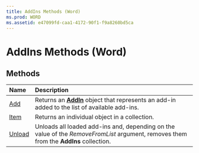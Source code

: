 ```yaml
---
title: AddIns Methods (Word)
ms.prod: WORD
ms.assetid: e47099fd-caa1-4172-90f1-f9a8260bd5ca
---
```



# AddIns Methods (Word)

## Methods



|**Name**|**Description**|
|:-----|:-----|
|[Add](addins-add-method-word.md)|Returns an  **[AddIn](addin-object-word.md)** object that represents an add-in added to the list of available add-ins.|
|[Item](addins-item-method-word.md)|Returns an individual object in a collection.|
|[Unload](addins-unload-method-word.md)|Unloads all loaded add-ins and, depending on the value of the  _RemoveFromList_ argument, removes them from the **AddIns** collection.|

